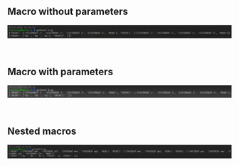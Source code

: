 ## Macro without parameters
![output-for-above-code](https://github.com/atharva007-cmd/Assignments/blob/master/TY-Assignments/LPCC/Assignment%202/2A.png)

<br>

## Macro with parameters
![output-for-above-code](https://github.com/atharva007-cmd/Assignments/blob/master/TY-Assignments/LPCC/Assignment%202/2B.png)

<br>

## Nested macros
![output-for-above-code](https://github.com/atharva007-cmd/Assignments/blob/master/TY-Assignments/LPCC/Assignment%202/2C.png)
